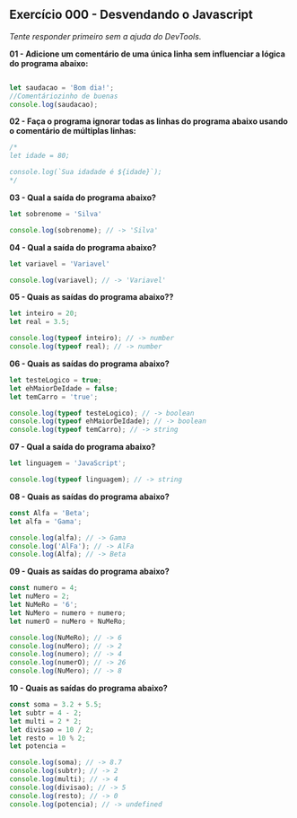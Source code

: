 ## Exercício 000 - Desvendando o Javascript

*Tente responder primeiro sem a ajuda do DevTools.*

**01 - Adicione um comentário de uma única linha sem influenciar a lógica do programa abaixo:**

```javascript

let saudacao = 'Bom dia!';
//Comentáriozinho de buenas
console.log(saudacao);
```
**02 - Faça o programa ignorar todas as linhas do programa abaixo usando o comentário de múltiplas linhas:**

```javascript
/*
let idade = 80;

console.log(`Sua idadade é ${idade}`);
*/
```

**03 - Qual a saída do programa abaixo?**

```javascript
let sobrenome = 'Silva'

console.log(sobrenome); // -> 'Silva'
```
**04 - Qual a saída do programa abaixo?**

```javascript
let variavel = 'Variavel'

console.log(variavel); // -> 'Variavel'
```

**05 - Quais as saídas do programa abaixo??**

```javascript
let inteiro = 20;
let real = 3.5;

console.log(typeof inteiro); // -> number
console.log(typeof real); // -> number
```

**06 - Quais as saídas do programa abaixo?**

```javascript
let testeLogico = true;
let ehMaiorDeIdade = false;
let temCarro = 'true';

console.log(typeof testeLogico); // -> boolean
console.log(typeof ehMaiorDeIdade); // -> boolean
console.log(typeof temCarro); // -> string
```

**07 - Qual a saída do programa abaixo?**

```javascript
let linguagem = 'JavaScript';

console.log(typeof linguagem); // -> string
```

**08 - Quais as saídas do programa abaixo?**

```javascript
const Alfa = 'Beta';
let alfa = 'Gama';

console.log(alfa); // -> Gama
console.log('AlFa'); // -> AlFa
console.log(Alfa); // -> Beta
```

**09 - Quais as saídas do programa abaixo?**

```javascript
const numero = 4;
let nuMero = 2;
let NuMeRo = '6';
let NuMero = numero + numero;
let numerO = nuMero + NuMeRo;

console.log(NuMeRo); // -> 6
console.log(nuMero); // -> 2
console.log(numero); // -> 4
console.log(numerO); // -> 26
console.log(NuMero); // -> 8
```

**10 - Quais as saídas do programa abaixo?**

```javascript
const soma = 3.2 + 5.5;
let subtr = 4 - 2;
let multi = 2 * 2;
let divisao = 10 / 2;
let resto = 10 % 2;
let potencia = 

console.log(soma); // -> 8.7
console.log(subtr); // -> 2
console.log(multi); // -> 4
console.log(divisao); // -> 5
console.log(resto); // -> 0
console.log(potencia); // -> undefined
```